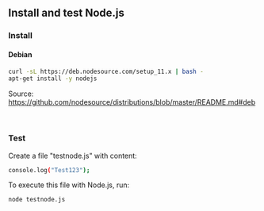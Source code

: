 ## Install and test Node.js


### Install

#### Debian

```bash
curl -sL https://deb.nodesource.com/setup_11.x | bash -
apt-get install -y nodejs
```

Source:
https://github.com/nodesource/distributions/blob/master/README.md#deb

<br>

### Test
Create a file "testnode.js" with content:
```bash
console.log("Test123");
```
To execute this file with Node.js, run:
```bash
node testnode.js
```
